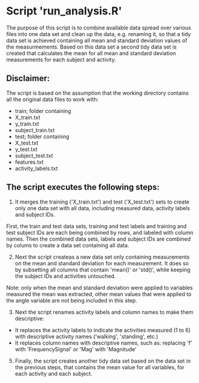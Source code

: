

Script 'run_analysis.R'
=======================

The purpose of this script is to combine available data spread over various files into one data set and clean up the data, e.g. renaming it, so that a tidy data set is achieved containing all mean and standard deviation values of the measurmements. Based on this data set a second tidy data set is created that calculates the mean for all mean and standard deviation measurements for each subject and activity. 

Disclaimer:
-----------
The script is based on the assumption that the working directory contains all the original data files to work with:

- train; folder containing
 - X_train.txt
 - y_train.txt
 - subject_train.txt
- test; folder containing
 - X_test.txt
 - y_test.txt
 - subject_test.txt
- features.txt
- activity_labels.txt


The script executes the following steps:
----------------------------------------
1. It merges the training ('X_train.txt') and test ('X_test.txt') sets to create only one data set with all data, including measured data, activity labels and subject IDs.

First, the train and test data sets, training and test labels and training and test subject IDs are each being combined by rows, and labeled with column names. 
Then the combined data sets, labels and subject IDs are combined by colums to create a data set containing all data.

2. Next the script createas a new data set only containing measurements on the mean and standard deviation for each measurement. It does so by subsetting all columns that contain 'mean()' or 'std()', while keeping the subject IDs and activities untouched.

Note: only when the mean and standard deviation were applied to variables measured the mean was extracted, other mean values that were applied to the angle variable are not being included in this step.

3. Next the script renames activity labels and column names to make them descriptive:
- It replaces the activity labels to indicate the activities measured (1 to 6) with descriptive activity names ('walking', 'standing', etc.)
- It replaces column names with descriptive names, such as: replacing 'f' with 'FrequencySignal' or 'Mag' with 'Magnitude'

5. Finally, the script creates another tidy data set based on the data set in the previous steps, that contains the mean value for all variables, for each activity and each subject.



